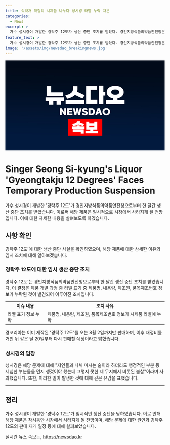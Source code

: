 ```yaml
---
title: 식약처 막걸리 시제품 나누다 성시경 라벨 누락 처분
categories:
  - News
excerpt: >
  가수 성시경이 개발한 경탁주 12도가 생산 중단 조치를 받았다. 경인지방식품의약품안전청은 제품명, 내용량, 제조원, 품목제조번호 정보가 누락된 시제품 라벨을 발견했다. 경코리아는 상세 정보 미기입을 사과하며, 이미 제작된 제품은 8월 2일까지만 판매하고 재정비 후 8월 20일에 재판매할 계획이다.
feature_text: >
  가수 성시경이 개발한 경탁주 12도가 생산 중단 조치를 받았다. 경인지방식품의약품안전청은 제품명, 내용량, 제조원, 품목제조번호 정보가 누락된 시제품 라벨을 발견했다. 경코리아는 상세 정보 미기입을 사과하며, 이미 제작된 제품은 8월 2일까지만 판매하고 재정비 후 8월 20일에 재판매할 계획이다.
image: '/assets/img/newsdao_breakingnews.jpg'
---
```


<p><img src="/assets/img/newsdao_breakingnews.jpg" alt="implanttips 속보" /></p>

<h1>Singer Seong Si-kyung's Liquor 'Gyeongtakju 12 Degrees' Faces Temporary Production Suspension</h1>

<p data-ke-size="size16">가수 성시경이 개발한 '경탁주 12도'가 경인지방식품의약품안전청으로부터 한 달간 생산 중단 조치를 받았습니다. 이로써 해당 제품은 일시적으로 시장에서 사라지게 될 전망입니다. 이에 대한 자세한 내용을 살펴보도록 하겠습니다.</p>

<h2 data-ke-size="size26">사항 확인</h2>

<p data-ke-size="size16">경탁주 12도'에 대한 생산 중단 사실을 확인하였으며, 해당 제품에 대한 상세한 이유와 임시 조치에 대해 알아보겠습니다.</p>

<h3>경탁주 12도에 대한 임시 생산 중단 조치</h3>

<p data-ke-size="size16">경탁주 12도'는 경인지방식품의약품안전청으로부터 한 달간 생산 중단 조치를 받았습니다. 이 결정은 제품 개발 과정 중 라벨 표기 중 제품명, 내용량, 제조원, 품목제조번호 정보가 누락된 것이 발견되어 이루어진 조치입니다.</p>

<table>
<tbody>
<tr>
<td style="text-align: center; height: 17px;"><b>이슈 내용</b></td>
<td style="text-align: center; height: 17px;"><b>조치 사유</b></td>
</tr>
<tr>
<td style="text-align: left;">라벨 표기 정보 누락</td>
<td style="text-align: left;">제품명, 내용량, 제조원, 품목제조번호 정보가 시제품 라벨에 누락</td>
</tr>
</tbody>
</table>

<p data-ke-size="size16">경코리아는 이미 제작된 '경탁주 12도'를 오는 8월 2일까지만 판매하며, 이후 재정비를 거친 뒤 같은 달 20일부터 다시 판매할 예정이라고 밝혔습니다.</p>

<h3>성시경의 입장</h3>

<p data-ke-size="size16">성시경은 해당 문제에 대해 "지인들과 나눠 마시는 술이라 하더라도 행정적인 부분 등 세심한 부분들을 먼저 챙겼어야 했는데 그렇지 못한 제 무지에서 비롯된 불찰"이라며 사과했습니다. 또한, 이러한 일이 발생한 것에 대해 깊은 유감을 표했습니다.</p>

<hr>

<h2 data-ke-size="size26">정리</h2>

<p data-ke-size="size16">가수 성시경이 개발한 '경탁주 12도'가 임시적인 생산 중단을 당하였습니다. 이로 인해 해당 제품은 잠시동안 시장에서 사라지게 될 전망이며, 해당 문제에 대한 원인과 경탁주 12도의 판매 재개 일정 등에 대해 살펴보았습니다.</p>
실시간 뉴스 속보는, <a href="https://newsdao.kr" rel="dofollow">https://newsdao.kr</a>



